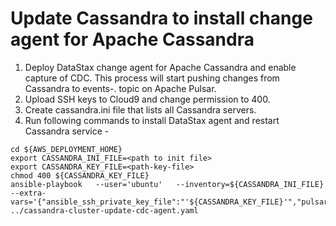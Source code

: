 # Update Cassandra to install change agent for Apache Cassandra
1. Deploy DataStax change agent for Apache Cassandra and enable capture of CDC. This process will start pushing changes from Cassandra to events-<keyspace-name>.<table-name> topic on Apache Pulsar. 
2. Upload SSH keys to Cloud9 and change permission to 400.
3. Create cassandra.ini file that lists all Cassandra servers.  
4. Run following commands to install DataStax agent and restart Cassandra service - 
```shell
cd ${AWS_DEPLOYMENT_HOME}
export CASSANDRA_INI_FILE=<path to init file>
export CASSANDRA_KEY_FILE=<path-key-file>
chmod 400 ${CASSANDRA_KEY_FILE}
ansible-playbook   --user='ubuntu'   --inventory=${CASSANDRA_INI_FILE} --extra-vars='{"ansible_ssh_private_key_file":"'${CASSANDRA_KEY_FILE}'","pulsar_service_url":"'${PULSAR_SERVICE_VALUE}'"}'  ../cassandra-cluster-update-cdc-agent.yaml
```

